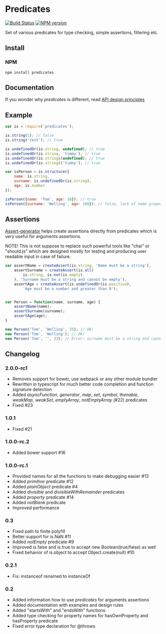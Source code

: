 # Predicates
[![Build Status](https://travis-ci.org/wookieb/predicates.svg)](https://travis-ci.org/wookieb/predicates)
[![NPM version](https://badge.fury.io/js/predicates.png)](http://badge.fury.io/js/predicates)

Set of various predicates for type checking, simple assertions, filtering etc.

## Install
### NPM
```
npm install predicates
```

## Documentation

If you wonder why _predicates_ is different, read [API design principles](docs/design.md)

## Example

```js
var is = require('predicates');

is.string(1); // false
is.string('test'); // true

is.undefinedOr(is.string, undefined); // true
is.undefinedOr(is.string, 'timmy'); // true
is.undefinedOr(is.string)(undefined); // true
is.undefinedOr(is.string)('timmy'); // true

var isPerson = is.structure({
	name: is.string,
	surname: is.undefinedOr(is.string),
	age: is.number
});

isPerson({name: 'Tom', age: 10}); // true
isPerson({surname: 'Welling', age: 100}); // false, lack of name property
```

## Assertions
[Assert-generator](https://github.com/wookieb/assert-generator) helps create assertions directly from predicates which is very useful for arguments assertions.

NOTE! This is not suppose to replace such powerful tools like "chai" or "should.js" which are designed mostly for testing and producing user readable input in case of failure. 

```js
var assertName = createAssert(is.string, 'Name must be a string'),
    assertSurname = createAssert(is.all(
        is.string, is.not(is.empty)
    ), 'Surname must be a string and cannot be empty'),
    assertAge = createAssert(is.undefinedOr(is.positive),
        'Age must be a number and greater than 0');


var Person = function(name, surname, age) {
    assertName(name);
    assertSurname(surname);
    assertAge(age);
}

new Person('Tom', 'Welling', 33); // OK!
new Person('Tom', 'Welling'); // OK!
new Person('Tom', '', 33); // Error: Surname must be a string and cannot be emptye
```

## Changelog

### 2.0.0-rc1
* Removes support for bower, use webpack or any other module bundler
* Rewritten in typescript for much better code completion and function signature detection
* Added _asyncFunction_, _generator_, _map_, _set_, _symbol_, _thenable_, _weakMap_, _weakSet_, _emptyArray_, _notEmptyArray_ (#22) predicates
* Fixed #23

### 1.0.1
* Fixed #21

### 1.0.0-rc.2
* Added bower support #16

### 1.0.0-rc.1
* Provided names for all the functions to make debugging easier #13
* Added _primitive_ predicate #12
* Added _plainObject_ predicate #4
* Added _divisible_ and _divisibleWithRemainder_ predicates
* Added _property_ predicate #14
* Added _notBlank_ predicate
* Improved performance

### 0.3
* Fixed path to finite polyfill
* Better support for is.NaN #11
* Added _notEmpty_ predicate #9
* Improved is.false and is.true to accept new Boolean(true/false) as well
* Fixed behavior of is.object to accept Object.create(null) #10

### 0.2.1
* Fix: instanceof renamed to instanceOf

### 0.2
* Added information how to use _predicates_ for arguments assertions
* Added documentation with examples and design rules
* Added "startsWith" and "endsWith" functions
* Added type checking for property names for hasOwnProperty and hasProperty predicate
* Fixed error type declaration for @throws